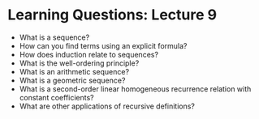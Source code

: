 # Learning Questions: Lecture 9
- What is a sequence? 
- How can you find terms using an explicit formula?
- How does induction relate to sequences? 
- What is the well-ordering principle? 
- What is an arithmetic sequence?
- What is a geometric sequence? 
- What is a second-order linear homogeneous recurrence relation with constant coefficients? 
- What are other applications of recursive definitions? 
